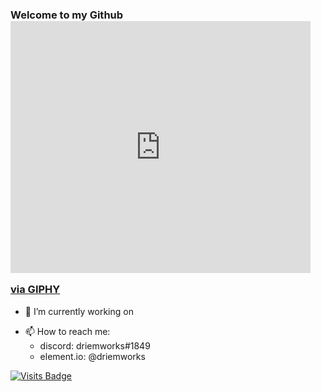 ### Welcome to my Github <iframe src="https://giphy.com/embed/a74pSGN7wvT7a" width="480" height="403" frameBorder="0" class="giphy-embed" allowFullScreen></iframe><p><a href="https://giphy.com/gifs/wordart-animtedtext-a74pSGN7wvT7a">via GIPHY</a></p>

- 🔭 I’m currently working on
<!--START_SECTION:activity-->

<!--END_SECTION:activity-->

- 📫 How to reach me: 
  - discord:    driemworks#1849
  - element.io: @driemworks

[![Visits Badge](https://badges.pufler.dev/visits/puf17640/git-badges)](https://badges.pufler.dev)
